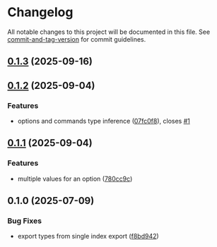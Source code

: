 # Changelog

All notable changes to this project will be documented in this file. See [commit-and-tag-version](https://github.com/absolute-version/commit-and-tag-version) for commit guidelines.

## [0.1.3](https://github.com/elyukai/simple-cli-args/compare/v0.1.2...v0.1.3) (2025-09-16)

## [0.1.2](https://github.com/elyukai/simple-cli-args/compare/v0.1.1...v0.1.2) (2025-09-04)


### Features

* options and commands type inference ([07fc0f8](https://github.com/elyukai/simple-cli-args/commit/07fc0f86ad68da48e7866ec4d63b9426c6491260)), closes [#1](https://github.com/elyukai/simple-cli-args/issues/1)

## [0.1.1](https://github.com/elyukai/simple-cli-args/compare/v0.1.0...v0.1.1) (2025-09-04)


### Features

* multiple values for an option ([780cc9c](https://github.com/elyukai/simple-cli-args/commit/780cc9c0630cd68589fe34f65b09ec055a1165b6))

## 0.1.0 (2025-07-09)


### Bug Fixes

* export types from single index export ([f8bd942](https://github.com/elyukai/simple-cli-args/commit/f8bd9427de901101dad7ee3b938902d87fc001d5))

